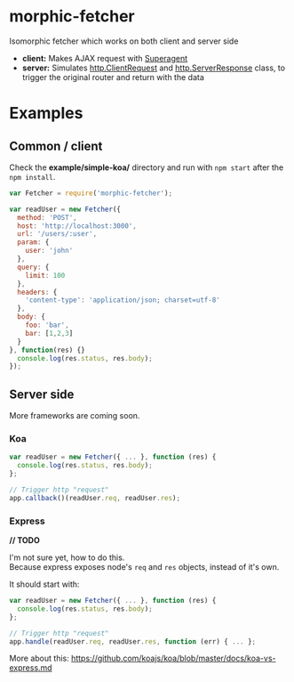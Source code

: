 morphic-fetcher
===============

Isomorphic fetcher which works on both client and server side

* **client:** Makes AJAX request with [Superagent](https://github.com/visionmedia/superagent)
* **server:** Simulates [http.ClientRequest](http://nodejs.org/api/http.html#http_class_http_clientrequest) and [http.ServerResponse](http://nodejs.org/api/http.html#http_class_http_serverresponse) class, to trigger the original router and return with the data


# Examples

## Common / client

Check the **example/simple-koa/** directory and run with `npm start` after the `npm install`.

```javascript
var Fetcher = require('morphic-fetcher');

var readUser = new Fetcher({
  method: 'POST',
  host: 'http://localhost:3000',
  url: '/users/:user',
  param: {
    user: 'john'
  },
  query: {
    limit: 100
  },
  headers: {
    'content-type': 'application/json; charset=utf-8'
  },
  body: {
    foo: 'bar',
    bar: [1,2,3]
  }
}, function(res) {}
  console.log(res.status, res.body);
});
```

## Server side
More frameworks are coming soon.

### Koa
```javascript
var readUser = new Fetcher({ ... }, function (res) { 
  console.log(res.status, res.body); 
};

// Trigger http "request"
app.callback()(readUser.req, readUser.res);
```

### Express

**// TODO** 

I'm not sure yet, how to do this.  
Because express exposes node's `req` and `res` objects, instead of it's own.

It should start with:
```javascript
var readUser = new Fetcher({ ... }, function (res) { 
  console.log(res.status, res.body); 
};

// Trigger http "request"
app.handle(readUser.req, readUser.res, function (err) { ... };
```

More about this:
https://github.com/koajs/koa/blob/master/docs/koa-vs-express.md


